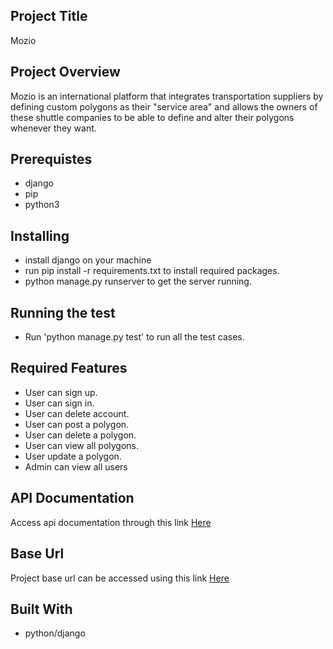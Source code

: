 
## Project Title
Mozio

## Project Overview
Mozio  is an international platform that integrates transportation suppliers by defining custom polygons as their "service area" and allows the owners of these shuttle companies to be able to define and alter their polygons whenever they want.

## Prerequistes
- django
- pip
- python3


## Installing
- install django on your machine
- run pip install -r requirements.txt to install required packages.
- python manage.py runserver to get the server running.

## Running the test
- Run 'python manage.py test' to run all the test cases.

## Required Features
- User can sign up.
- User can sign in.
- User can delete account.
- User can post a polygon.
- User can delete a polygon.
- User can view all polygons.
- User update a polygon.
- Admin can view all users



## API Documentation
 Access api documentation through this link [Here](https://mozio3.docs.apiary.io/#)


## Base Url
Project base url can be accessed using this link [Here](https://mozio-trans.herokuapp.com/api)

## Built With
- python/django
